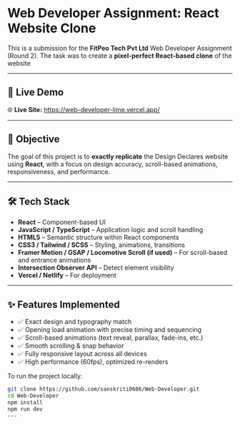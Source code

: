 # Web Developer Assignment: React Website Clone

This is a submission for the **FitPeo Tech Pvt Ltd** Web Developer Assignment (Round 2). The task was to create a **pixel-perfect React-based clone** of the website 

---

## 🚀 Live Demo

🌐 **Live Site:** https://web-developer-lime.vercel.app/

---

## 🎯 Objective

The goal of this project is to **exactly replicate** the Design Declares website using **React**, with a focus on design accuracy, scroll-based animations, responsiveness, and performance.

---

## 🛠️ Tech Stack

- **React** – Component-based UI
- **JavaScript / TypeScript** – Application logic and scroll handling
- **HTML5** – Semantic structure within React components
- **CSS3 / Tailwind / SCSS** – Styling, animations, transitions
- **Framer Motion / GSAP / Locomotive Scroll (if used)** – For scroll-based and entrance animations
- **Intersection Observer API** – Detect element visibility
- **Vercel / Netlify** – For deployment

---

## ✨ Features Implemented

- ✅ Exact design and typography match
- ✅ Opening load animation with precise timing and sequencing
- ✅ Scroll-based animations (text reveal, parallax, fade-ins, etc.)
- ✅ Smooth scrolling & snap behavior
- ✅ Fully responsive layout across all devices
- ✅ High performance (60fps), optimized re-renders



To run the project locally:

```bash
git clone https://github.com/sanskriti0606/Web-Developer.git
cd Web-Developer
npm install
npm run dev
---




